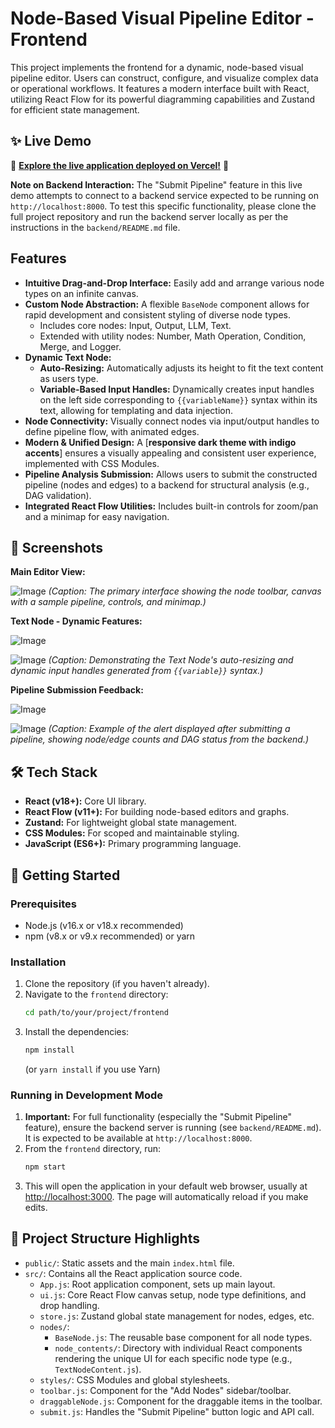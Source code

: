 # Node-Based Visual Pipeline Editor - Frontend

This project implements the frontend for a dynamic, node-based visual pipeline editor. Users can construct, configure, and visualize complex data or operational workflows. It features a modern interface built with React, utilizing React Flow for its powerful diagramming capabilities and Zustand for efficient state management.

## ✨ Live Demo

🚀 **[Explore the live application deployed on Vercel!](YOUR_VERCEL_LIVE_LINK_HERE)** 🚀

**Note on Backend Interaction:** The "Submit Pipeline" feature in this live demo attempts to connect to a backend service expected to be running on `http://localhost:8000`. To test this specific functionality, please clone the full project repository and run the backend server locally as per the instructions in the `backend/README.md` file.

##  Features

*   **Intuitive Drag-and-Drop Interface:** Easily add and arrange various node types on an infinite canvas.
*   **Custom Node Abstraction:** A flexible `BaseNode` component allows for rapid development and consistent styling of diverse node types.
    *   Includes core nodes: Input, Output, LLM, Text.
    *   Extended with utility nodes: Number, Math Operation, Condition, Merge, and Logger.
*   **Dynamic Text Node:**
    *   **Auto-Resizing:** Automatically adjusts its height to fit the text content as users type.
    *   **Variable-Based Input Handles:** Dynamically creates input handles on the left side corresponding to `{{variableName}}` syntax within its text, allowing for templating and data injection.
*   **Node Connectivity:** Visually connect nodes via input/output handles to define pipeline flow, with animated edges.
*   **Modern & Unified Design:** A [**responsive dark theme with indigo accents**] ensures a visually appealing and consistent user experience, implemented with CSS Modules.
*   **Pipeline Analysis Submission:** Allows users to submit the constructed pipeline (nodes and edges) to a backend for structural analysis (e.g., DAG validation).
*   **Integrated React Flow Utilities:** Includes built-in controls for zoom/pan and a minimap for easy navigation.

## 📸 Screenshots


**Main Editor View:**

![Image](https://github.com/user-attachments/assets/61112baa-6c91-4e97-81df-a7f2d23e7ddf)
*(Caption: The primary interface showing the node toolbar, canvas with a sample pipeline, controls, and minimap.)*

**Text Node - Dynamic Features:**

![Image](https://github.com/user-attachments/assets/fbfbaaa3-6870-4283-94da-73a52d2e8000)

![Image](https://github.com/user-attachments/assets/9ffae4fd-106f-482f-b148-d1e976818db7)
*(Caption: Demonstrating the Text Node's auto-resizing and dynamic input handles generated from `{{variable}}` syntax.)*

**Pipeline Submission Feedback:**

![Image](https://github.com/user-attachments/assets/20ba4595-6646-4536-a4e7-9191184b57fe)

![Image](https://github.com/user-attachments/assets/0d06a846-e9c1-406b-805c-58650d68518a)
*(Caption: Example of the alert displayed after submitting a pipeline, showing node/edge counts and DAG status from the backend.)*


## 🛠️ Tech Stack

*   **React (v18+):** Core UI library.
*   **React Flow (v11+):** For building node-based editors and graphs.
*   **Zustand:** For lightweight global state management.
*   **CSS Modules:** For scoped and maintainable styling.
*   **JavaScript (ES6+):** Primary programming language.

## 🚀 Getting Started

### Prerequisites

*   Node.js (v16.x or v18.x recommended)
*   npm (v8.x or v9.x recommended) or yarn

### Installation

1.  Clone the repository (if you haven't already).
2.  Navigate to the `frontend` directory:
    ```bash
    cd path/to/your/project/frontend
    ```
3.  Install the dependencies:
    ```bash
    npm install
    ```
    (or `yarn install` if you use Yarn)

### Running in Development Mode

1.  **Important:** For full functionality (especially the "Submit Pipeline" feature), ensure the backend server is running (see `backend/README.md`). It is expected to be available at `http://localhost:8000`.
2.  From the `frontend` directory, run:
    ```bash
    npm start
    ```
3.  This will open the application in your default web browser, usually at [http://localhost:3000](http://localhost:3000). The page will automatically reload if you make edits.

## 📂 Project Structure Highlights

*   `public/`: Static assets and the main `index.html` file.
*   `src/`: Contains all the React application source code.
    *   `App.js`: Root application component, sets up main layout.
    *   `ui.js`: Core React Flow canvas setup, node type definitions, and drop handling.
    *   `store.js`: Zustand global state management for nodes, edges, etc.
    *   `nodes/`:
        *   `BaseNode.js`: The reusable base component for all node types.
        *   `node_contents/`: Directory with individual React components rendering the unique UI for each specific node type (e.g., `TextNodeContent.js`).
    *   `styles/`: CSS Modules and global stylesheets.
    *   `toolbar.js`: Component for the "Add Nodes" sidebar/toolbar.
    *   `draggableNode.js`: Component for the draggable items in the toolbar.
    *   `submit.js`: Handles the "Submit Pipeline" button logic and API call.